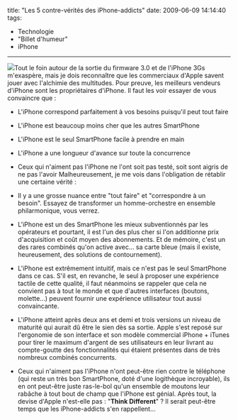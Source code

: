 title: "Les 5 contre-vérités des iPhone-addicts"
date: 2009-06-09 14:14:40
tags:
  - Technologie
  - "Billet d'humeur"
  - iPhone
---

![](/images/)Tout le foin autour de la sortie du firmware 3.0 et de l'iPhone 3Gs m'exaspère, mais je dois reconnaître que les commerciaux d'Apple savent jouer avec l'alchimie des multitudes. Pour preuve, les meilleurs vendeurs d'iPhone sont les propriétaires d'iPhone. Il faut les voir essayer de vous convaincre que&nbsp;:

*   L'iPhone correspond parfaitement à vos besoins puisqu'il peut tout faire
*   L'iPhone est beaucoup moins cher que les autres SmartPhone
*   L'iPhone est le seul SmartPhone facile à prendre en main
*   L'iPhone a une longueur d'avance sur toute la concurrence
*   Ceux qui n'aiment pas l'iPhone ne l'ont soit pas testé, soit sont aigris de ne pas l'avoir
Malheureusement, je me vois dans l'obligation de rétablir une certaine vérité&nbsp;:

*   Il y a une grosse nuance entre "tout faire" et "correspondre à un besoin". Essayez de transformer un homme-orchestre en ensemble philarmonique, vous verrez.
*   L'iPhone est un des SmartPhone les mieux subventionnés par les opérateurs et pourtant, il est l'un des plus cher si l'on additionne prix d'acquisition et coût moyen des abonnements. Et de mémoire, c'est un des rares combinés qu'on active avec&#8230; sa carte bleue (mais il existe, heureusement, des solutions de contournement).
*   L'iPhone est extrêmement intuitif, mais ce n'est pas le seul SmartPhone dans ce cas. S'il est, en revanche, le seul à proposer une expérience tactile de cette qualité, il faut néanmoins se rappeler que cela ne convient pas à tout le monde et que d'autres interfaces (boutons, molette&#8230;) peuvent fournir une expérience utilisateur tout aussi convaincante.
*   L'iPhone atteint après deux ans et demi et trois versions un niveau de maturité qui aurait dû être le sien dès sa sortie. Apple s'est reposé sur l'ergonomie de son interface et son modèle commercial iPhone + iTunes pour tirer le maximum d'argent de ses utilisateurs en leur livrant au compte-goutte des fonctionnalités qui étaient présentes dans de très nombreux combinés concurrents.
*   Ceux qui n'aiment pas l'iPhone n'ont peut-être rien contre le téléphone (qui reste un très bon SmartPhone, doté d'une logithèque incroyable), ils en ont peut-être juste ras-le-bol qu'un ensemble de moutons leur rabâche à tout bout de champ que l'iPhone est génial. Après tout, la devise d'Apple n'est-elle pas&nbsp;: "**Think Different**"&nbsp;? Il serait peut-être temps que les iPhone-addicts s'en rappellent&#8230;